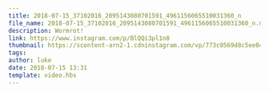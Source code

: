 ```yaml
---
title: 2018-07-15_37102016_2095143080701591_4961156065510031360_n
file_name: 2018-07-15_37102016_2095143080701591_4961156065510031360_n.mp4
description: Wormrot!
link: https://www.instagram.com/p/BlQQi3pl1n8
thumbnail: https://scontent-arn2-1.cdninstagram.com/vp/773c0569d8c5ee0469f32c1f6c043cca/5C2BF275/t51.2885-15/sh0.08/e35/s640x640/37056121_457248891448522_1153824405516713984_n.jpg?_nc_ht=scontent-arn2-1.cdninstagram.com
tags: 
author: luke
date: 2018-07-15 13:31
template: video.hbs
---
```

